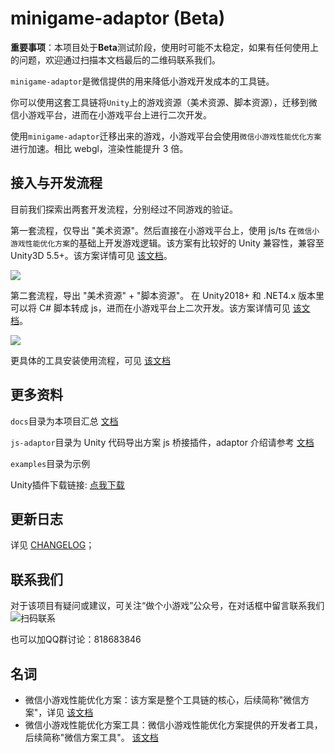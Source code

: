# minigame-adaptor (Beta)

**重要事项**：本项目处于**Beta**测试阶段，使用时可能不太稳定，如果有任何使用上的问题，欢迎通过扫描本文档最后的二维码联系我们。

`minigame-adaptor`是微信提供的用来降低小游戏开发成本的工具链。

你可以使用这套工具链将`Unity`上的游戏资源（美术资源、脚本资源），迁移到微信小游戏平台，进而在小游戏平台上进行二次开发。

使用`minigame-adaptor`迁移出来的游戏，小游戏平台会使用`微信小游戏性能优化方案`进行加速。相比 webgl，渲染性能提升 3 倍。


## 接入与开发流程

目前我们探索出两套开发流程，分别经过不同游戏的验证。

第一套流程，仅导出 "美术资源"。然后直接在小游戏平台上，使用 js/ts 在`微信小游戏性能优化方案`的基础上开发游戏逻辑。该方案有比较好的 Unity 兼容性，兼容至 Unity3D 5.5+。该方案详情可见 [该文档](./docs/basic/flow.md)。

![](./docs/basic/image/overview.jpg)



第二套流程，导出 "美术资源" + "脚本资源"。 在 Unity2018+ 和 .NET4.x 版本里可以将 C# 脚本转成 js，进而在小游戏平台上二次开发。该方案详情可见 [该文档](./docs/fullproject/flow.md)。

![](./docs/fullproject/image/overview.png)

更具体的工具安装使用流程，可见 [该文档](./docs/plugin/install.md)

## 更多资料

`docs`目录为本项目汇总 [文档](./docs/README.md)

`js-adaptor`目录为 Unity 代码导出方案 js 桥接插件，adaptor 介绍请参考 [文档](./docs/README.md)

`examples`目录为示例

Unity插件下载链接: [点我下载](https://dldir1.qq.com/WechatWebDev/plugins/BeefBallEngine-unitytool/1.0.0/UnityTool.unitypackage)

## 更新日志
详见 [CHANGELOG](./CHANGELOG.md)；

## 联系我们

对于该项目有疑问或建议，可关注“做个小游戏”公众号，在对话框中留言联系我们
![扫码联系](./docs/image/qrcode.png)

也可以加QQ群讨论：818683846

## 名词
- 微信小游戏性能优化方案：该方案是整个工具链的核心，后续简称"微信方案"，详见 [该文档](https://developers.weixin.qq.com/minigame/dev/game-engine/)
- 微信小游戏性能优化方案工具：微信小游戏性能优化方案提供的开发者工具，后续简称"微信方案工具"。 [该文档](https://developers.weixin.qq.com/minigame/dev/game-engine/)
